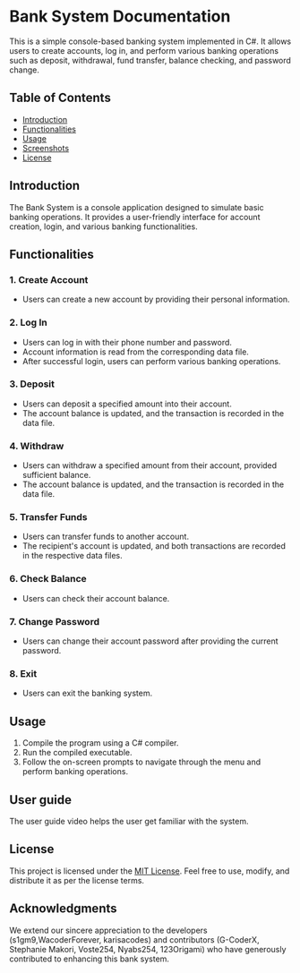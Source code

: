 # Bank System Documentation

This is a simple console-based banking system implemented in C#. It allows users to create accounts, log in, and perform various banking operations such as deposit, withdrawal, fund transfer, balance checking, and password change.

## Table of Contents
- [Introduction](#introduction)
- [Functionalities](#functionalities)
- [Usage](#usage)
- [Screenshots](#screenshots)
- [License](#license)

## Introduction

The Bank System is a console application designed to simulate basic banking operations. It provides a user-friendly interface for account creation, login, and various banking functionalities.

## Functionalities

### 1. Create Account
   - Users can create a new account by providing their personal information.


### 2. Log In
   - Users can log in with their phone number and password.
   - Account information is read from the corresponding data file.
   - After successful login, users can perform various banking operations.

### 3. Deposit
   - Users can deposit a specified amount into their account.
   - The account balance is updated, and the transaction is recorded in the data file.

### 4. Withdraw
   - Users can withdraw a specified amount from their account, provided sufficient balance.
   - The account balance is updated, and the transaction is recorded in the data file.

### 5. Transfer Funds
   - Users can transfer funds to another account.
   - The recipient's account is updated, and both transactions are recorded in the respective data files.

### 6. Check Balance
   - Users can check their account balance.

### 7. Change Password
   - Users can change their account password after providing the current password.

### 8. Exit
   - Users can exit the banking system.

## Usage

1. Compile the program using a C# compiler.
2. Run the compiled executable.
3. Follow the on-screen prompts to navigate through the menu and perform banking operations.

## User guide

The user guide video helps the user get familiar with the system. 

## License

This project is licensed under the [MIT License](LICENSE). Feel free to use, modify, and distribute it as per the license terms.

## Acknowledgments

We extend our sincere appreciation to the developers (s1gm9,WacoderForever, karisacodes) and contributors (G-CoderX, Stephanie Makori, Voste254, Nyabs254, 123Origami) who have generously contributed to enhancing this bank system.

